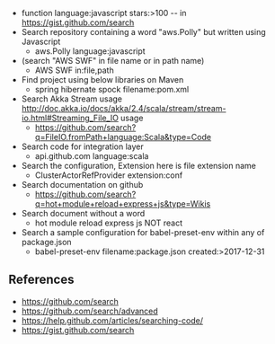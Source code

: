 * function language:javascript stars:>100 -- in https://gist.github.com/search
* Search repository containing a word "aws.Polly" but written using Javascript
  * aws.Polly language:javascript
* (search "AWS SWF" in file name or in path name)
  * AWS SWF in:file,path 
* Find project using below libraries on Maven
  * spring hibernate spock filename:pom.xml
* Search Akka Stream usage http://doc.akka.io/docs/akka/2.4/scala/stream/stream-io.html#Streaming_File_IO usage
  * https://github.com/search?q=FileIO.fromPath+language:Scala&type=Code
* Search code for integration layer
  * api.github.com language:scala
* Search the configuration, Extension here is file extension name 
  * ClusterActorRefProvider extension:conf
* Search documentation on github
  * https://github.com/search?q=hot+module+reload+express+js&type=Wikis
* Search document without a word
  * hot module reload express js NOT react
* Search a sample configuration for babel-preset-env within any of package.json
  * babel-preset-env filename:package.json  created:>2017-12-31
  
## References   
* https://github.com/search
* https://github.com/search/advanced
* https://help.github.com/articles/searching-code/
* https://gist.github.com/search
  